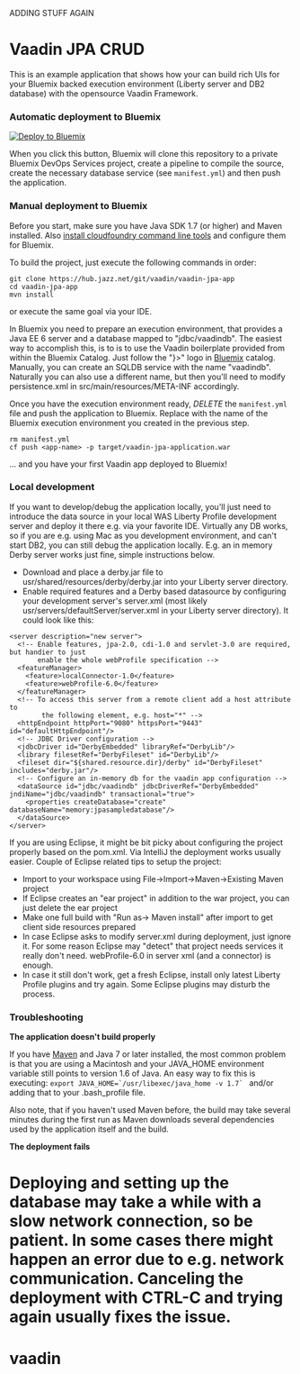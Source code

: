 ADDING STUFF AGAIN
# Vaadin JPA CRUD

This is an example application that shows how your can build rich UIs for your Bluemix backed execution environment (Liberty server and DB2 database) with the opensource Vaadin Framework.

### Automatic deployment to Bluemix

[![Deploy to Bluemix](https://bluemix.net/deploy/button.png)](https://bluemix.net/deploy)

When you click this button, Bluemix will clone this repository to a private Bluemix DevOps Services project, create a pipeline to compile the source, create the necessary database service (see `manifest.yml`) and then push the application.

### Manual deployment to Bluemix

Before you start, make sure you have Java SDK 1.7 (or higher) and Maven installed. Also [install cloudfoundry command line tools](https://www.ng.bluemix.net/docs/#cli/index.html#cli) and configure them for Bluemix.

To build the project, just execute the following commands in order:

```
git clone https://hub.jazz.net/git/vaadin/vaadin-jpa-app
cd vaadin-jpa-app
mvn install
```

or execute the same goal via your IDE.

In Bluemix you need to prepare an execution environment, that provides a Java EE 6 server and a database mapped to "jdbc/vaadindb". The easiest way to accomplish this, is to is to use the Vaadin boilerplate provided from within the Bluemix Catalog. Just follow the "}>" logo in [Bluemix](http://bluemix.net/) catalog. Manually, you can create an SQLDB service with the name "vaadindb". Naturally you can also use a different name, but then you'll need to modify persistence.xml in src/main/resources/META-INF accordingly.

Once you have the execution environment ready, *DELETE* the `manifest.yml` file and push the application to Bluemix. Replace <app-name> with the name of the Bluemix execution environment you created in the previous step.
```
rm manifest.yml
cf push <app-name> -p target/vaadin-jpa-application.war
```
... and you have your first Vaadin app deployed to Bluemix!

### Local development

If you want to develop/debug the application locally, you'll just need to introduce the data source in your local WAS Liberty Profile development server and deploy it there e.g. via your favorite IDE. Virtually any DB works, so if you are e.g. using Mac as you development environment, and can't start DB2, you can still debug the application locally. E.g. an in memory Derby server works just fine, simple instructions below.

* Download and place a derby.jar file to usr/shared/resources/derby/derby.jar into your Liberty server directory.
* Enable required features and a Derby based datasource by configuring your development server's server.xml (most likely usr/servers/defaultServer/server.xml in your Liberty server directory). It could look like this:
```
<server description="new server">
  <!-- Enable features, jpa-2.0, cdi-1.0 and servlet-3.0 are required, but handier to just
       enable the whole webProfile specification -->
  <featureManager>
    <feature>localConnector-1.0</feature>
    <feature>webProfile-6.0</feature>
  </featureManager>
  <!-- To access this server from a remote client add a host attribute to 
		the following element, e.g. host="*" -->
  <httpEndpoint httpPort="9080" httpsPort="9443" id="defaultHttpEndpoint"/>
  <!-- JDBC Driver configuration -->
  <jdbcDriver id="DerbyEmbedded" libraryRef="DerbyLib"/>
  <library filesetRef="DerbyFileset" id="DerbyLib"/>
  <fileset dir="${shared.resource.dir}/derby" id="DerbyFileset" includes="derby.jar"/>
  <!-- Configure an in-memory db for the vaadin app configuration -->
  <dataSource id="jdbc/vaadindb" jdbcDriverRef="DerbyEmbedded" jndiName="jdbc/vaadindb" transactional="true">
    <properties createDatabase="create" databaseName="memory:jpasampledatabase"/>
  </dataSource>
</server>
```

If you are using Eclipse, it might be bit picky about configuring the project properly based on the pom.xml. Via IntelliJ the deployment works usually easier. Couple of Eclipse related tips to setup the project:
 
 * Import to your workspace using File->Import->Maven->Existing Maven project
 * If Eclipse creates an "ear project" in addition to the war project, you can just delete the ear project
 * Make one full build with "Run as-> Maven install" after import to get client side resources prepared
 * In case Eclipse asks to modify server.xml during deployment, just ignore it. For some reason Eclipse may "detect" that project needs services it really don't need. webProfile-6.0 in server xml (and a connector) is enough.
 * In case it still don't work, get a fresh Eclipse, install only latest Liberty Profile plugins and try again. Some Eclipse plugins may disturb the process.

### Troubleshooting

**The application doesn't build properly** 

If you have [Maven](https://maven.apache.org/download.cgi) and Java 7 or later installed, the most common problem is that you are using a Macintosh and your JAVA_HOME environment variable still points to version 1.6 of Java. An easy way to fix this is executing: 
```export JAVA_HOME=`/usr/libexec/java_home -v 1.7` ```
and/or adding that to your .bash_profile file.

Also note, that if you haven't used Maven before, the build may take several minutes during the first run as Maven downloads several dependencies used by the application itself and the build.
 
**The deployment fails**

Deploying and setting up the database may take a while with a slow network connection, so be patient. In some cases there might happen an error due to e.g. network communication. Canceling the deployment with CTRL-C and trying again usually fixes the issue.
=======
# vaadin

